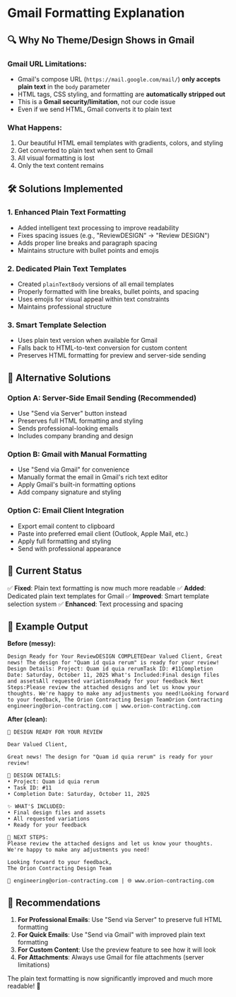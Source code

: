 # Gmail Formatting Explanation

## 🔍 **Why No Theme/Design Shows in Gmail**

### **Gmail URL Limitations:**
- Gmail's compose URL (`https://mail.google.com/mail/`) **only accepts plain text** in the `body` parameter
- HTML tags, CSS styling, and formatting are **automatically stripped out**
- This is a **Gmail security/limitation**, not our code issue
- Even if we send HTML, Gmail converts it to plain text

### **What Happens:**
1. Our beautiful HTML email templates with gradients, colors, and styling
2. Get converted to plain text when sent to Gmail
3. All visual formatting is lost
4. Only the text content remains

## 🛠️ **Solutions Implemented**

### **1. Enhanced Plain Text Formatting**
- Added intelligent text processing to improve readability
- Fixes spacing issues (e.g., "ReviewDESIGN" → "Review DESIGN")
- Adds proper line breaks and paragraph spacing
- Maintains structure with bullet points and emojis

### **2. Dedicated Plain Text Templates**
- Created `plainTextBody` versions of all email templates
- Properly formatted with line breaks, bullet points, and spacing
- Uses emojis for visual appeal within text constraints
- Maintains professional structure

### **3. Smart Template Selection**
- Uses plain text version when available for Gmail
- Falls back to HTML-to-text conversion for custom content
- Preserves HTML formatting for preview and server-side sending

## 📧 **Alternative Solutions**

### **Option A: Server-Side Email Sending (Recommended)**
- Use "Send via Server" button instead
- Preserves full HTML formatting and styling
- Sends professional-looking emails
- Includes company branding and design

### **Option B: Gmail with Manual Formatting**
- Use "Send via Gmail" for convenience
- Manually format the email in Gmail's rich text editor
- Apply Gmail's built-in formatting options
- Add company signature and styling

### **Option C: Email Client Integration**
- Export email content to clipboard
- Paste into preferred email client (Outlook, Apple Mail, etc.)
- Apply full formatting and styling
- Send with professional appearance

## 🎯 **Current Status**

✅ **Fixed**: Plain text formatting is now much more readable
✅ **Added**: Dedicated plain text templates for Gmail
✅ **Improved**: Smart template selection system
✅ **Enhanced**: Text processing and spacing

## 📝 **Example Output**

**Before (messy):**
```
Design Ready for Your ReviewDESIGN COMPLETEDear Valued Client, Great news! The design for "Quam id quia rerum" is ready for your review! Design Details: Project: Quam id quia rerumTask ID: #11Completion Date: Saturday, October 11, 2025 What's Included:Final design files and assetsAll requested variationsReady for your feedback Next Steps:Please review the attached designs and let us know your thoughts. We're happy to make any adjustments you need!Looking forward to your feedback, The Orion Contracting Design TeamOrion Contracting engineering@orion-contracting.com | www.orion-contracting.com
```

**After (clean):**
```
🎨 DESIGN READY FOR YOUR REVIEW

Dear Valued Client,

Great news! The design for "Quam id quia rerum" is ready for your review!

🎯 DESIGN DETAILS:
• Project: Quam id quia rerum
• Task ID: #11
• Completion Date: Saturday, October 11, 2025

✨ WHAT'S INCLUDED:
• Final design files and assets
• All requested variations
• Ready for your feedback

📝 NEXT STEPS:
Please review the attached designs and let us know your thoughts. We're happy to make any adjustments you need!

Looking forward to your feedback,
The Orion Contracting Design Team

📧 engineering@orion-contracting.com | 🌐 www.orion-contracting.com
```

## 🚀 **Recommendations**

1. **For Professional Emails**: Use "Send via Server" to preserve full HTML formatting
2. **For Quick Emails**: Use "Send via Gmail" with improved plain text formatting
3. **For Custom Content**: Use the preview feature to see how it will look
4. **For Attachments**: Always use Gmail for file attachments (server limitations)

The plain text formatting is now significantly improved and much more readable! 🎉
